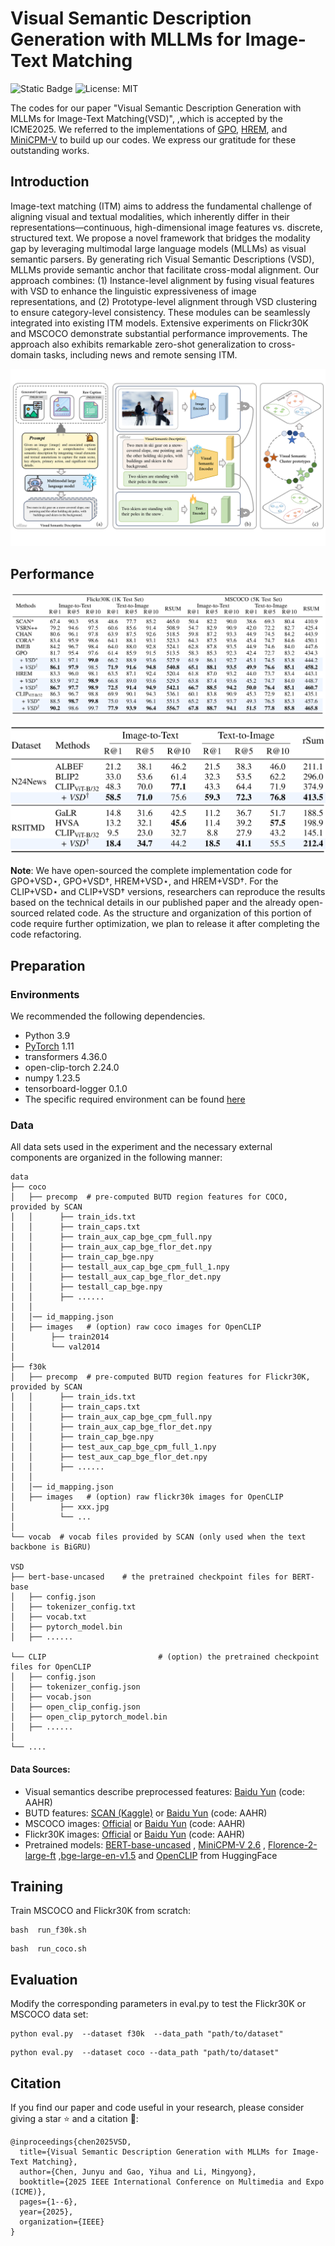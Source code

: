 # Visual Semantic Description Generation with MLLMs for Image-Text Matching

![Static Badge](https://img.shields.io/badge/Pytorch-EE4C2C)
![License: MIT](https://img.shields.io/badge/License-Apache%202.0-yellow.svg)

The codes for our paper "Visual Semantic Description Generation with MLLMs for Image-Text Matching(VSD)", ,which is accepted by the ICME2025. We referred to the implementations of [GPO](https://github.com/woodfrog/vse_infty), [HREM](https://github.com/CrossmodalGroup/HREM), and [MiniCPM-V](https://github.com/OpenBMB/MiniCPM-V) to build up our codes. We express our gratitude for these outstanding works.

## Introduction

Image-text matching (ITM) aims to address the fundamental challenge of aligning visual and textual modalities, which inherently differ in their representations—continuous, high-dimensional image features vs. discrete, structured text. We propose a novel framework that bridges the modality gap by leveraging multimodal large language models (MLLMs) as visual semantic parsers. By generating rich Visual Semantic Descriptions (VSD), MLLMs provide semantic anchor that facilitate cross-modal alignment. 
Our approach combines: (1) Instance-level alignment by fusing visual features with VSD to enhance the linguistic expressiveness of image representations, and (2) Prototype-level alignment through VSD clustering to ensure category-level consistency. These modules can be seamlessly integrated into existing ITM models. Extensive experiments on Flickr30K and MSCOCO demonstrate substantial performance improvements. The approach also exhibits remarkable zero-shot generalization to cross-domain tasks, including news and remote sensing ITM.

![overview](https://github.com/Image-Text-Matching/VSD/blob/main/overview.png)

## Performance

![main_result](https://github.com/Image-Text-Matching/VSD/blob/main/main_result.png)

![cross_domin_result](https://github.com/Image-Text-Matching/VSD/blob/main/cross_domin_result.png)

**Note**: We have open-sourced the complete implementation code for GPO+VSD⋆, GPO+VSD†, HREM+VSD⋆, and HREM+VSD†. For the CLIP+VSD⋆ and CLIP+VSD† versions, researchers can reproduce the results based on the technical details in our published paper and the already open-sourced related code. As the structure and organization of this portion of code require further optimization, we plan to release it after completing the code refactoring.

## Preparation

### Environments

We recommended the following dependencies.

- Python 3.9
- [PyTorch](http://pytorch.org/) 1.11
- transformers  4.36.0
- open-clip-torch 2.24.0
- numpy 1.23.5
- tensorboard-logger 0.1.0
- The specific required environment can be found [here](https://github.com/Image-Text-Matching/AAHR/AAHR/blob/main/requirements.txt)


### Data

All data sets used in the experiment and the necessary external components are organized in the following manner:

```
data
├── coco
│   ├── precomp  # pre-computed BUTD region features for COCO, provided by SCAN
│   │      ├── train_ids.txt
│   │      ├── train_caps.txt
│   │      ├── train_aux_cap_bge_cpm_full.npy
│   │      ├── train_aux_cap_bge_flor_det.npy
│   │      ├── train_cap_bge.npy
│   │      ├── testall_aux_cap_bge_cpm_full_1.npy
│   │      ├── testall_aux_cap_bge_flor_det.npy
│   │      ├── testall_cap_bge.npy
│   │      ├── ......
│   │
│   │── id_mapping.json
│   ├── images   # (option) raw coco images for OpenCLIP
│        ├── train2014
│        └── val2014
│  
├── f30k
│   ├── precomp  # pre-computed BUTD region features for Flickr30K, provided by SCAN
│   │      ├── train_ids.txt
│   │      ├── train_caps.txt
│   │      ├── train_aux_cap_bge_cpm_full.npy
│   │      ├── train_aux_cap_bge_flor_det.npy
│   │      ├── train_cap_bge.npy
│   │      ├── test_aux_cap_bge_cpm_full_1.npy
│   │      ├── test_aux_cap_bge_flor_det.npy
│   │      ├── ......
│   │
│   │── id_mapping.json
│   ├── images   # (option) raw flickr30k images for OpenCLIP
│          ├── xxx.jpg
│          └── ...
│   
└── vocab  # vocab files provided by SCAN (only used when the text backbone is BiGRU)

VSD
├── bert-base-uncased    # the pretrained checkpoint files for BERT-base
│   ├── config.json
│   ├── tokenizer_config.txt
│   ├── vocab.txt
│   ├── pytorch_model.bin
│   ├── ......

└── CLIP                         # (option) the pretrained checkpoint files for OpenCLIP
│   ├── config.json
│   ├── tokenizer_config.json
│   ├── vocab.json
│   ├── open_clip_config.json
│   ├── open_clip_pytorch_model.bin
│   ├── ......
│  
└── ....

```

#### Data Sources:

- Visual semantics describe preprocessed features: [Baidu Yun](https://pan.baidu.com/s/1ClRpz4akDOnTZlCYrS_Blw?pwd=EVDP) (code: AAHR)
- BUTD features: [SCAN (Kaggle)](https://www.kaggle.com/datasets/kuanghueilee/scan-features)  or [Baidu Yun](https://pan.baidu.com/s/1Dmnf0q9J29m4-fyL7ubqdg?pwd=AAHR) (code: AAHR)
- MSCOCO images: [Official](https://cocodataset.org/#download)  or [Baidu Yun](https://pan.baidu.com/s/1vjae2ODiLqWpNbK4AxiQ9w?pwd=AAHR) (code: AAHR)
- Flickr30K images: [Official](https://shannon.cs.illinois.edu/DenotationGraph/) or [Baidu Yun](https://pan.baidu.com/s/1NqcL4FIDs-5Did3O67apFw?pwd=AAHR) (code: AAHR)
- Pretrained models: [BERT-base-uncased](https://huggingface.co/google-bert/bert-base-uncased) , [MiniCPM-V 2.6](https://huggingface.co/openbmb/MiniCPM-V-2_6) , [Florence-2-large-ft](https://huggingface.co/microsoft/Florence-2-large-ft) ,[bge-large-en-v1.5](https://huggingface.co/BAAI/bge-large-en-v1.5) and [OpenCLIP](https://huggingface.co/laion/CLIP-ViT-B-32-laion2B-s34B-b79K) from HuggingFace

## Training

Train MSCOCO and Flickr30K from scratch:

```
bash  run_f30k.sh
```

```
bash  run_coco.sh
```

## Evaluation

Modify the corresponding parameters in eval.py to test the Flickr30K or MSCOCO data set:

```
python eval.py  --dataset f30k  --data_path "path/to/dataset"
```

```
python eval.py  --dataset coco --data_path "path/to/dataset"
```

##  Citation

If you find our paper and code useful in your research, please consider giving a star ⭐ and a citation 📝:

```
@inproceedings{chen2025VSD,
  title={Visual Semantic Description Generation with MLLMs for Image-Text Matching},
  author={Chen, Junyu and Gao, Yihua and Li, Mingyong},
  booktitle={2025 IEEE International Conference on Multimedia and Expo (ICME)},
  pages={1--6},
  year={2025},
  organization={IEEE}
}
```
